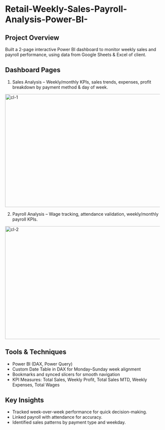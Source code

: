 # Retail-Weekly-Sales-Payroll-Analysis-Power-BI-

## Project Overview
Built a 2-page interactive Power BI dashboard to monitor weekly sales and payroll performance, using data from Google Sheets & Excel of client.

## Dashboard Pages
1. Sales Analysis – Weekly/monthly KPIs, sales trends, expenses, profit breakdown by payment method & day of week.

<img width="723" height="368" alt="cl-1" src="https://github.com/user-attachments/assets/24e546d2-0bf9-4c72-893c-77bd4e075f3e" />

2. Payroll Analysis – Wage tracking, attendance validation, weekly/monthly payroll KPIs.

<img width="723" height="368" alt="cl-2" src="https://github.com/user-attachments/assets/6157199e-a429-4f76-947a-f770f4b5d812" />

## Tools & Techniques
- Power BI (DAX, Power Query)
- Custom Date Table in DAX for Monday–Sunday week alignment
- Bookmarks and synced slicers for smooth navigation
- KPI Measures: Total Sales, Weekly Profit, Total Sales MTD, Weekly Expenses, Total Wages

## Key Insights
- Tracked week-over-week performance for quick decision-making.
- Linked payroll with attendance for accuracy.
- Identified sales patterns by payment type and weekday.
